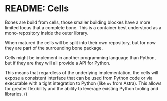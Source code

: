 # README: Cells 

Bones are build from cells, those smaller building blockes have a more limited focus that a complete bone. 
This is a container best understood as a mono-repository inside the outer library.

When matured the cells will be split into their own repository, but for now they are part of the surrounding bone package.

Cells might be implement in another programming language than Python, but if they are they will all provide a API for Python.

This means that regardless of the underlying implementation, the cells will expose a consistent interface that can be used from Python code or via executable with a tight integration to Python (like `uv` from Astra). This allows for greater flexibility and the ability to leverage existing Python tooling and libraries. ()